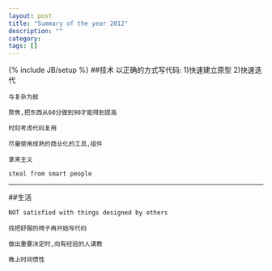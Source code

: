 ```yaml
---
layout: post
title: "Summary of the year 2012"
description: ""
category: 
tags: []
---
```

{% include JB/setup %}
##技术
	以正确的方式写代码: 1)快速建立原型 2)快速迭代

	与复杂为敌

	聚焦,把东西从60分做到90才能得到提高

	时刻考虑代码复用

	尽量使用成熟的商业化的工具,组件

	拿来主义

	steal from smart people
***

##生活

	NOT satisfied with things designed by others

	找把舒服的椅子再开始写代码

	做出重要决定时,向有经验的人请教

	晚上时间惯性